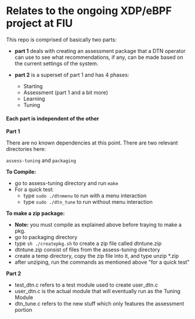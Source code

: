 # Relates to the ongoing XDP/eBPF project at FIU
This repo is comprised of basically two parts:

-	**part 1** deals with creating an assessment package that a DTN operator
 	can use to see what recommendations, if any, can be made based on the 
	current settings of the system.

- 	**part 2** is a superset of part 1 and has 4 phases:
	* Starting
	* Assessment (part 1 and a bit more)
	* Learning
	* Tuning

#### Each part is independent of the other

**Part 1**

There are no known dependencies at this point. There are two relevant 
directories here:

```assess-tuning``` and ```packaging```

**To Compile:**
-	go to assess-tuning directory and run ```make```
-	For a quick test:
	*	type ```sudo ./dtnmenu``` to run with a menu interaction
	*	type ```sudo ./dtn_tune``` to run without menu interaction

**To make a zip package:**
-	**Note:** you must compile as explained above before traying to make a pkg.
-	go to packaging directory
-	type ```sh ./createpkg.sh``` to create a zip file called dtntune.zip
-	dtntune.zip consist of files from the assess-tuning directory
-	create a temp directory, copy the zip file into it, and type unzip *.zip
-	after unziping, run the commands as mentioned above "for a quick test"

**Part 2**


  

* test_dtn.c refers to a test module used to create user_dtn.c
* user_dtn.c is the actual module that will eventually run as the Tuning Module
* dtn_tune.c refers to the new stuff which only features the assessment portion
